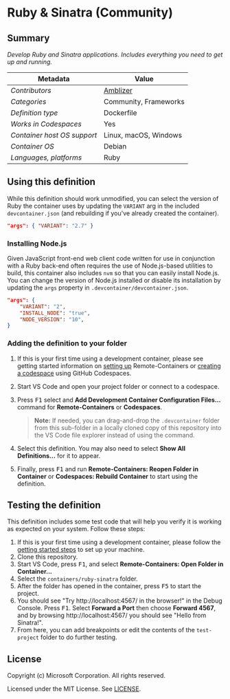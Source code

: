 # Ruby & Sinatra (Community)

## Summary

*Develop Ruby and Sinatra applications. Includes everything you need to get up and running.*

| Metadata | Value |  
|----------|-------|
| *Contributors* | [Amblizer][la] |
| *Categories* | Community, Frameworks |
| *Definition type* | Dockerfile |
| *Works in Codespaces* | Yes |
| *Container host OS support* | Linux, macOS, Windows |
| *Container OS* | Debian |
| *Languages, platforms* | Ruby |

## Using this definition

While this definition should work unmodified, you can select the version of Ruby the container uses by updating the `VARIANT` arg in the included `devcontainer.json` (and rebuilding if you've already created the container).

```json
"args": { "VARIANT": "2.7" }
```

### Installing Node.js

Given JavaScript front-end web client code written for use in conjunction with a Ruby back-end often requires the use of Node.js-based utilities to build, this container also includes `nvm` so that you can easily install Node.js. You can change the version of Node.js installed or disable its installation by updating the `args` property in `.devcontainer/devcontainer.json`.

```json
"args": {
    "VARIANT": "2",
    "INSTALL_NODE": "true",
    "NODE_VERSION": "10",
}
```

### Adding the definition to your folder

1. If this is your first time using a development container, please see getting started information on [setting up](https://aka.ms/vscode-remote/containers/getting-started) Remote-Containers or [creating a codespace](https://aka.ms/ghcs-open-codespace) using GitHub Codespaces.

2. Start VS Code and open your project folder or connect to a codespace.

3. Press <kbd>F1</kbd> select and **Add Development Container Configuration Files...** command for **Remote-Containers** or **Codespaces**.

   > **Note:** If needed, you can drag-and-drop the `.devcontainer` folder from this sub-folder in a locally cloned copy of this repository into the VS Code file explorer instead of using the command.

4. Select this definition. You may also need to select **Show All Definitions...** for it to appear.

5. Finally, press <kbd>F1</kbd> and run **Remote-Containers: Reopen Folder in Container** or **Codespaces: Rebuild Container** to start using the definition.

## Testing the definition

This definition includes some test code that will help you verify it is working as expected on your system. Follow these steps:

1. If this is your first time using a development container, please follow the [getting started steps](https://aka.ms/vscode-remote/containers/getting-started) to set up your machine.
2. Clone this repository.
3. Start VS Code, press <kbd>F1</kbd>, and select **Remote-Containers: Open Folder in Container...**
4. Select the `containers/ruby-sinatra` folder.
5. After the folder has opened in the container, press <kbd>F5</kbd> to start the project.
6. You should see "Try http://localhost:4567/ in the browser!" in the Debug Console. Press <kbd>F1</kbd>. Select **Forward a Port** then choose **Forward 4567**, and by browsing http://localhost:4567/ you should see "Hello from Sinatra!".
7. From here, you can add breakpoints or edit the contents of the `test-project` folder to do further testing.

## License

Copyright (c) Microsoft Corporation. All rights reserved.

Licensed under the MIT License. See [LICENSE](https://github.com/Microsoft/vscode-dev-containers/blob/master/LICENSE).

<!-- links -->
[la]: https://code.mzhao.page/
